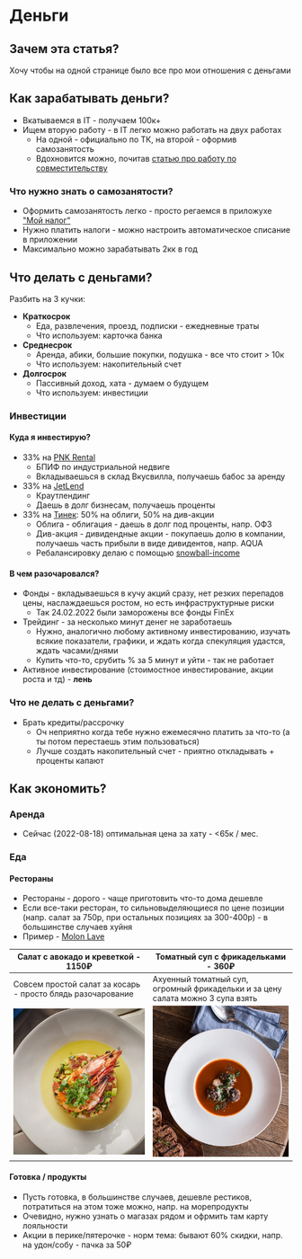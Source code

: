 # Деньги

## Зачем эта статья?

Хочу чтобы на одной странице было все про мои отношения с деньгами

## Как зарабатывать деньги?

- Вкатываемся в IT - получаем 100к+
- Ищем вторую работу - в IT легко можно работать на двух работах
    - На одной - официально по ТК, на второй - оформив самозанятость
    - Вдохновится можно,
      почитав [статью про работу по совместительству](https://medium.com/@M0rtyMerr/two-jobs-4ad4fb0e64d9)

### Что нужно знать о самозанятости?

- Оформить самозанятость легко - просто регаемся в приложухе ["Мой налог"](https://npd.nalog.ru/app/)
- Нужно платить налоги - можно настроить автоматическое списание в приложении
- Максимально можно зарабатывать 2кк в год

## Что делать с деньгами?

Разбить на 3 кучки:

- **Краткосрок**
    - Еда, развлечения, проезд, подписки - ежедневные траты
    - Что используем: карточка банка
- **Среднесрок**
    - Аренда, абики, большие покупки, подушка - все что стоит > 10к
    - Что используем: накопительный счет
- **Долгосрок**
    - Пассивный доход, хата - думаем о будущем
    - Что используем: инвестиции

### Инвестиции

#### Куда я инвестирую?

- 33% на [PNK Rental](https://pnkrental.ru/)
    - БПИФ по индустриальной недвиге
    - Вкладываешься в склад Вкусвилла, получаешь бабос за аренду
- 33% на [JetLend](https://jetlend.ru/investor/)
    - Краутлендинг
    - Даешь в долг бизнесам, получаешь проценты
- 33% на [Тинек](https://www.tinkoff.ru/invest/): 50% на облиги, 50% на див-акции
    - Облига - облигация - даешь в долг под проценты, напр. ОФЗ
    - Див-акция - дивидендные акции - покупаешь долю в компании, получаешь часть прибыли в виде дивидентов, напр. AQUA
    - Ребалансировку делаю с помощью [snowball-income](https://snowball-income.com/)

#### В чем разочаровался?

- Фонды - вкладываешься в кучу акций сразу, нет резких перепадов цены, наслаждаешься ростом, но есть инфраструктурные
  риски
    - Так 24.02.2022 были заморожены все фонды FinEx
- Трейдинг - за несколько минут денег не заработаешь
    - Нужно, аналогично любому активному инвестированию, изучать всякие
      показатели, графики, и ждать когда спекуляция удастся, ждать часами/днями
    - Купить что-то, срубить % за 5 минут и уйти - так не работает
- Активное инвестирование (стоимостное инвестирование, акции роста и тд) - **лень**

### Что не делать с деньгами?

- Брать кредиты/рассрочку
    - Оч неприятно когда тебе нужно ежемесячно платить за что-то (а ты потом перестаешь этим пользоваться)
    - Лучше создать накопительный счет - приятно откладывать + проценты капают

## Как экономить?

### Аренда

- Сейчас (2022-08-18) оптимальная цена за хату - <65к / мес.

### Еда

#### Рестораны

- Рестораны - дорого - чаще приготовить что-то дома дешевле
- Если все-таки ресторан, то сильновыделяющиеся по цене позиции (напр. салат за 750р, при остальных позициях за
  300-400р) - в большинстве случаев хуйня
- Пример - [Molon Lave](https://molonlave.ru/)

| Салат с авокадо и креветкой - 1150₽                         | Томатный суп с фрикадельками - 360₽                                             |
|-------------------------------------------------------------|---------------------------------------------------------------------------------|
| Совсем простой салат за косарь - просто блядь разочарование | Ахуенный томатный суп, огромный фрикадельки и за цену салата можно 3 супа взять | 
| ![img.png](salat.png)                                       | ![img.png](soup.png)                                                            |

#### Готовка / продукты

- Пусть готовка, в большинстве случаев, дешевле рестиков, потратиться на этом тоже можно, напр. на морепродукты
- Очевидно, нужно узнать о магазах рядом и офрмить там карту лояльности
- Акции в перике/пятерочке - норм тема: бывают 60% скидки, напр. на удон/собу - пачка за 50₽
